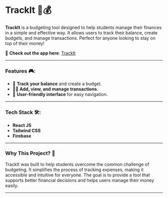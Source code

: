 # TrackIt 🧾💰

**TrackIt** is a budgeting tool designed to help students manage their finances in a simple and effective way. It allows users to track their balance, create budgets, and manage transactions. Perfect for anyone looking to stay on top of their money!

🔗 **Check out the app here**: [TrackIt](https://track-it-eight-omega.vercel.app/)

---

### Features 🎮:
- 💸 **Track your balance** and create a budget.
- 🧑‍💻 **Add, view, and manage transactions**.
- 🌟 **User-friendly interface** for easy navigation.

---

### Tech Stack 🛠️:
- **React JS**
- **Tailwind CSS**
- **Firebase**

---

### Why This Project? 🤔
TrackIt was built to help students overcome the common challenge of budgeting. It simplifies the process of tracking expenses, making it accessible and intuitive for everyone. The goal is to provide a tool that supports better financial decisions and helps users manage their money easily.

---
